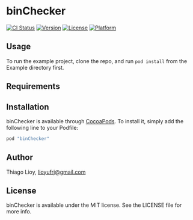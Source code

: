 # binChecker

[![CI Status](http://img.shields.io/travis/thiagolioy/binChecker.svg?style=flat)](https://travis-ci.org/thiagolioy/binChecker)
[![Version](https://img.shields.io/cocoapods/v/binChecker.svg?style=flat)](http://cocoapods.org/pods/binChecker)
[![License](https://img.shields.io/cocoapods/l/binChecker.svg?style=flat)](http://cocoapods.org/pods/binChecker)
[![Platform](https://img.shields.io/cocoapods/p/binChecker.svg?style=flat)](http://cocoapods.org/pods/binChecker)

## Usage

To run the example project, clone the repo, and run `pod install` from the Example directory first.

## Requirements

## Installation

binChecker is available through [CocoaPods](http://cocoapods.org). To install
it, simply add the following line to your Podfile:

```ruby
pod "binChecker"
```

## Author

Thiago Lioy, lioyufrj@gmail.com

## License

binChecker is available under the MIT license. See the LICENSE file for more info.
